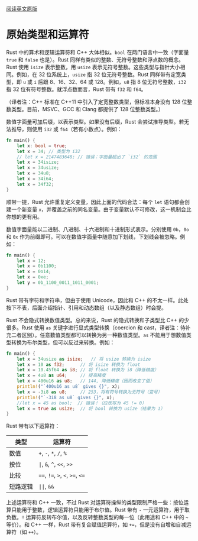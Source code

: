 [阅读英文原版](https://github.com/nrc/r4cppp/blob/master/primitives.md)

# 原始类型和运算符

Rust 中的算术和逻辑运算符和 C++ 大体相似。`bool` 在两门语言中一致（字面量 `true` 和 `false` 也是）。Rust 同样有类似的整数、无符号整数和浮点数的概念。Rust 使用 `isize` 表示整数，用 `usize` 表示无符号整数。这些类型与指针大小相同。例如，在 32 位系统上，`usize` 指 32 位无符号整数。Rust 同样带有定宽类型，即 `u` 或 `i` 后跟 8、16、32、64 或 128。例如，`u8` 指 8 位无符号整数，`i32` 指 32 位有符号整数。就浮点数而言，Rust 带有 `f32` 和 `f64`。

（译者注：C++ 标准在 C++11 中引入了定宽整数类型，但标准本身没有 128 位整数类型。目前，MSVC、GCC 和 Clang 都提供了 128 位整数类型。）

数值字面量可加后缀，以表示类型。如果没有后缀，Rust 会尝试推导类型。若无法推导，则使用 `i32` 或 `f64`（若有小数点）。例如：

```rs
fn main() {
    let x: bool = true;
    let x = 34; // 类型为 i32
    // let x = 2147483648; // 错误：字面量超出了 `i32` 的范围
    let x = 34isize;
    let x = 34usize;
    let x = 34u8;
    let x = 34i64;
    let x = 34f32;
}
```

顺带一提，Rust 允许重复定义变量，因此上面的代码合法：每个 `let` 语句都会创建一个新变量 `x`，并覆盖之前的同名变量。由于变量默认不可修改，这一机制会比你想的更有用。

数值字面量能以二进制、八进制、十六进制和十进制形式表示。分别使用 `0b`，`0o` 和 `0x` 作为前缀即可。可以在数值字面量中随意加下划线，下划线会被忽略。例如：

```rs
fn main() {
    let x = 12;
    let x = 0b1100;
    let x = 0o14;
    let x = 0xe;
    let y = 0b_1100_0011_1011_0001;
}
```

Rust 带有字符和字符串，但由于使用 Unicode，因此和 C++ 的不太一样。此处按下不表，后面介绍指针、引用和动态数组（以及静态数组）时会提。

Rust 不会隐式转换数值类型。总的来说，Rust 的隐式转换和子类型比 C++ 的少很多。Rust 使用 `as` 关键字进行显式类型转换（coercion 和 cast，译者注：待补充二者区别）。任意数值类型都可以转换为另一种数值类型。`as` 不能用于想数值类型转换为布尔类型，但可以反过来转换。例如：

```rs
fn main() {
    let x = 34usize as isize;   // 将 usize 转换为 isize
    let x = 10 as f32;      // 将 isize 转换为 float
    let x = 10.45f64 as i8; // 将 float 转换为 i8（降低精度）
    let x = 4u8 as u64;     // 提高精度
    let x = 400u16 as u8;   // 144, 降低精度（因而改变了值）
    println!("`400u16 as u8` gives {}", x);
    let x = -3i8 as u8;     // 253，将有符号转换为无符号（变号）
    println!("`-3i8 as u8` gives {}", x);
    //let x = 45 as bool;  // 错误！（应改写为 45 != 0）
    let x = true as usize;  // 将 bool 转换为 usize（结果为 1）
}
```

Rust 带有以下运算符：

|   类型   |              运算符              |
| -------- | -------------------------------- |
| 数值     | `+`, `-`, `*`, `/`, `%`          |
| 按位     | `\|`, `&`, `^`, `<<`, `>>`       |
| 比较     | `==`, `!=`, `>`, `<`, `>=`, `<=` |
| 短路逻辑 | `\|\|`, `&&`                     |

上述运算符和 C++ 一致，不过 Rust 对运算符操纵的类型限制严格一些：按位运算只能用于整数，逻辑运算符只能用于布尔值。Rust 带有 `-` 一元运算符，用于取负数。`!` 运算符反转布尔值，以及反转整数类型的每一位（此用途和 C++ 中的 `~` 等价）。和 C++ 一样，Rust 带有复合赋值运算符，如 `+=`，但是没有自增和自减运算符（如 `++`）。
